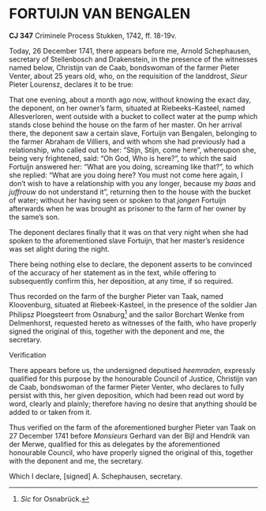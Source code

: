 # FORTUIJN VAN BENGALEN

**CJ 347** Criminele Process Stukken, 1742, ff. 18-19v.

Today, 26 December 1741, there appears before me, Arnold Schephausen, secretary of Stellenbosch and Drakenstein, in the presence of the witnesses named below, Christijn van de Caab, bondswoman of the farmer Pieter Venter, about 25 years old, who, on the requisition of the landdrost, *Sieur* Pieter Lourensz, declares it to be true:

That one evening, about a month ago now, without knowing the exact day, the deponent, on her owner’s farm, situated at Riebeeks-Kasteel, named Allesverloren, went outside with a bucket to collect water at the pump which stands close behind the house on the farm of her master. On her arrival there, the deponent saw a certain slave, Fortuijn van Bengalen, belonging to the farmer Abraham de Villiers, and with whom she had previously had a relationship, who called out to her: “Stijn, Stijn, come here”, whereupon she, being very frightened, said: “Oh God, Who is here?”, to which the said Fortuijn answered her: “What are you doing, screaming like that?”, to which she replied: “What are you doing here? You must not come here again, I don’t wish to have a relationship with you any longer, because my *baas* and *juffrouw* do not understand it”, returning then to the house with the bucket of water; without her having seen or spoken to that *jongen* Fortuijn afterwards when he was brought as prisoner to the farm of her owner by the same’s son.

The deponent declares finally that it was on that very night when she had spoken to the aforementioned slave Fortuijn, that her master’s residence was set alight during the night.

There being nothing else to declare, the deponent asserts to be convinced of the accuracy of her statement as in the text, while offering to subsequently confirm this, her deposition, at any time, if so required.

Thus recorded on the farm of the burgher Pieter van Taak, named Kloovenburg, situated at Riebeek-Kasteel, in the presence of the soldier Jan Philipsz Ploegsteert from Osnaburg[^1] and the sailor Borchart Wenke from Delmenhorst, requested hereto as witnesses of the faith, who have properly signed the original of this, together with the deponent and me, the secretary.

Verification

There appears before us, the undersigned deputised *heemraden*, expressly qualified for this purpose by the honourable Council of Justice, Christijn van de Caab, bondswoman of the farmer Pieter Venter, who declares to fully persist with this, her given deposition, which had been read out word by word, clearly and plainly; therefore having no desire that anything should be added to or taken from it.

Thus verified on the farm of the aforementioned burgher Pieter van Taak on 27 December 1741 before *Monsieurs* Gerhard van der Bijl and Hendrik van der Merwe, qualified for this as delegates by the aforementioned honourable Council, who have properly signed the original of this, together with the deponent and me, the secretary.

Which I declare, \[signed\] A. Schephausen, secretary.

[^1]: *Sic* for Osnabrück.